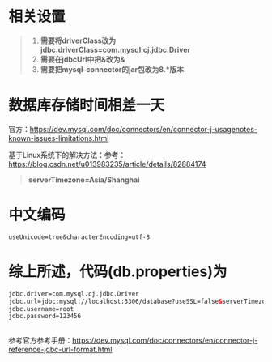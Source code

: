 # 相关设置

> 1. **需要将driverClass改为jdbc.driverClass=com.mysql.cj.jdbc.Driver**
> 2. **需要在jdbcUrl中把&改为&**
> 3. **需要把mysql-connector的jar包改为8.\*版本**

# 数据库存储时间相差一天

官方：https://dev.mysql.com/doc/connectors/en/connector-j-usagenotes-known-issues-limitations.html

基于Linux系统下的解决方法：参考：https://blog.csdn.net/u013983235/article/details/82884174

> **serverTimezone=Asia/Shanghai**

# 中文编码

```
useUnicode=true&characterEncoding=utf-8
```

# 综上所述，代码(db.properties)为

```xml
jdbc.driver=com.mysql.cj.jdbc.Driver
jdbc.url=jdbc:mysql://localhost:3306/database?useSSL=false&serverTimezone=Asia/Shanghai&useUnicode=true&characterEncoding=utf-8
jdbc.username=root
jdbc.password=123456
```

![点击并拖拽以移动](data:image/gif;base64,R0lGODlhAQABAPABAP///wAAACH5BAEKAAAALAAAAAABAAEAAAICRAEAOw==)

参考官方参考手册：https://dev.mysql.com/doc/connectors/en/connector-j-reference-jdbc-url-format.html